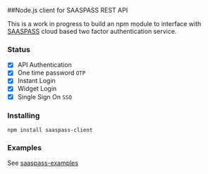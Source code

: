 ##Node.js client for SAASPASS REST API

This is a work in progress to build an npm module to interface with [SAASPASS](https://www.saaspass.com/developer-two-factor-authentication.html) cloud based two factor authentication service.

### Status
 - [x] API Authentication
 - [x] One time password `OTP`
 - [x] Instant Login
 - [x] Widget Login
 - [x] Single Sign On `SSO`

### Installing

    npm install saaspass-client


### Examples

See [saaspass-examples](https://github.com/mnaamani/saaspass-examples)
